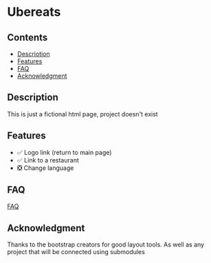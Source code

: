 # Ubereats

## Contents

- [Descriotion](#description)
- [Features](#features)
- [FAQ](#faq)
- [Acknowledgment](#acknowledgment)

## Description <a id="description"></a>

This is just a fictional html page, project doesn't exist

## Features <a id="features"></a>

- :white_check_mark: Logo link (return to main page)
- :white_check_mark: Link to a restaurant
- :negative_squared_cross_mark: Change language

## FAQ <a id="faq"></a>

[FAQ](https://www.ubereats.com/faq)

## Acknowledgment <a id="acknowledgment"></a>

Thanks to the bootstrap creators for good layout tools. As well as any project that will be connected using submodules